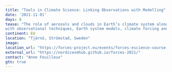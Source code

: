```yaml
---
title: "Tools in Climate Science: Linking Observations with Modelling"
date: '2021-11-01'
days: 8
tease: "The role of aerosols and clouds in Earth’s climate system along
with observational techniques, Earth system models, climate forcing and climate model evaluation through a series of lectures and tutorials."
continent: EU
location: "Tjärnö, Strömstad, Sweden"
image: 
location_url: "https://forces-project.eu/events/forces-escience-course-tools-in-climate-science-linking-observations-with-modelling/"
external_url: "https://nordicesmhub.github.io/forces-2021/"
contact: "Anne Fouilloux"
gtn: true
---
```

